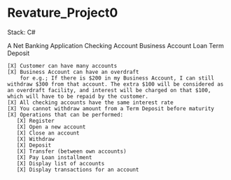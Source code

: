 # Revature_Project0

Stack:
    C#
    
A Net Banking Application
    Checking Account
    Business Account
    Loan
    Term Deposit
    
    [X] Customer can have many accounts
    [X] Business Account can have an overdraft
        for e.g.; If there is $200 in my Business Account, I can still withdraw $300 from that account. The extra $100 will be considered as an overdraft facility, and interest will be charged on that $100, which will have to be repaid by the customer.
    [X] All checking accounts have the same interest rate
    [X] You cannot withdraw amount from a Term Deposit before maturity
    [X] Operations that can be performed:
       [X] Register
       [X] Open a new account
       [X] Close an account
       [X] Withdraw
       [X] Deposit
       [X] Transfer (between own accounts)
       [X] Pay Loan installment
       [X] Display list of accounts
       [X] Display transactions for an account
